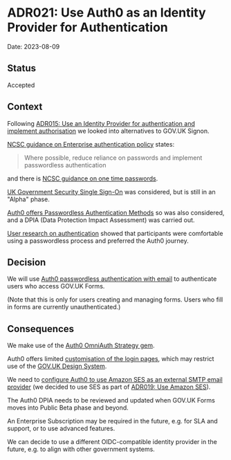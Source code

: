 # ADR021: Use Auth0 as an Identity Provider for Authentication

Date: 2023-08-09

## Status

Accepted

## Context

Following [ADR015: Use an Identity Provider for authentication and implement authorisation](ADR015-idp-authentication.md) we looked into alternatives to GOV.UK Signon.

[NCSC guidance on Enterprise authentication policy](https://www.ncsc.gov.uk/collection/device-security-guidance/infrastructure/enterprise-authentication-policy) states:

> Where possible, reduce reliance on passwords and implement passwordless authentication

and there is [NCSC guidance on one time passwords](https://www.ncsc.gov.uk/guidance/authentication-methods-choosing-the-right-type#section_5).

[UK Government Security Single Sign-On](https://sso.service.security.gov.uk/) was considered, but is still in an "Alpha" phase.

[Auth0 offers Passwordless Authentication Methods](https://auth0.com/docs/authenticate/passwordless/authentication-methods) so was also considered, and a DPIA (Data Protection Impact Assessment) was carried out.

[User research on authentication](../research/2023-08-Usability_Testing_Authentication.md) showed that participants were comfortable using a passwordless process and preferred the Auth0 journey.

## Decision

We will use [Auth0 passwordless authentication with email](https://auth0.com/docs/authenticate/passwordless#email) to authenticate users who access GOV.UK Forms.

(Note that this is only for users creating and managing forms. Users who fill in forms are currently unauthenticated.)

## Consequences

We make use of the [Auth0 OmniAuth Strategy gem](https://github.com/auth0/omniauth-auth0).

Auth0 offers limited [customisation of the login pages](https://auth0.com/docs/customize/universal-login-pages/universal-login-page-templates), which may restrict use of the [GOV.UK Design System](https://design-system.service.gov.uk/).

We need to [configure Auth0 to use Amazon SES as an external SMTP email provider](https://auth0.com/docs/customize/email/smtp-email-providers/configure-amazon-ses-as-external-smtp-email-provider) (we decided to use SES as part of [ADR019: Use Amazon SES](ADR019-use-amazon-ses.md)).

The Auth0 DPIA needs to be reviewed and updated when GOV.UK Forms moves into Public Beta phase and beyond.

An Enterprise Subscription may be required in the future, e.g. for SLA and support, or to use advanced features.

We can decide to use a different OIDC-compatible identity provider in the future, e.g. to align with other government systems.
